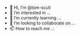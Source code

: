 - 👋 Hi, I’m @tom-scuti
- 👀 I’m interested in ...
- 🌱 I’m currently learning ...
- 💞️ I’m looking to collaborate on ...
- 📫 How to reach me ...

<!---
tom-scuti/tom-scuti is a ✨ special ✨ repository because its `README.md` (this file) appears on your GitHub profile.
You can click the Preview link to take a look at your changes.
--->
